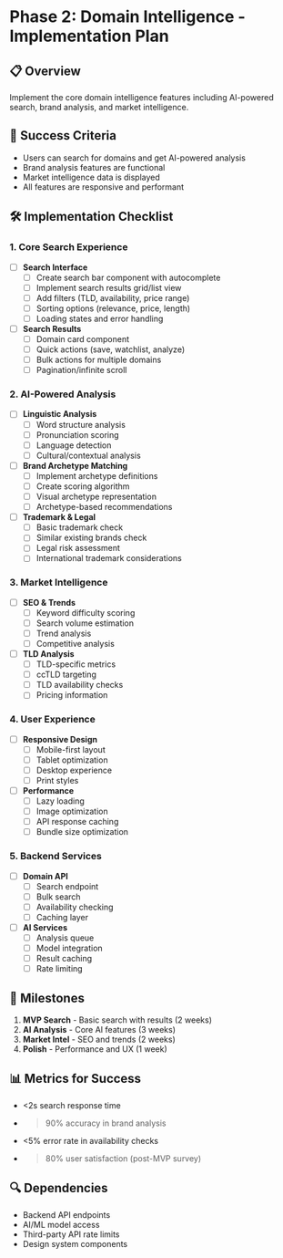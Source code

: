 # Phase 2: Domain Intelligence - Implementation Plan

## 📋 Overview
Implement the core domain intelligence features including AI-powered search, brand analysis, and market intelligence.

## 🎯 Success Criteria
- Users can search for domains and get AI-powered analysis
- Brand analysis features are functional
- Market intelligence data is displayed
- All features are responsive and performant

## 🛠 Implementation Checklist

### 1. Core Search Experience
- [ ] **Search Interface**
  - [ ] Create search bar component with autocomplete
  - [ ] Implement search results grid/list view
  - [ ] Add filters (TLD, availability, price range)
  - [ ] Sorting options (relevance, price, length)
  - [ ] Loading states and error handling

- [ ] **Search Results**
  - [ ] Domain card component
  - [ ] Quick actions (save, watchlist, analyze)
  - [ ] Bulk actions for multiple domains
  - [ ] Pagination/infinite scroll

### 2. AI-Powered Analysis
- [ ] **Linguistic Analysis**
  - [ ] Word structure analysis
  - [ ] Pronunciation scoring
  - [ ] Language detection
  - [ ] Cultural/contextual analysis

- [ ] **Brand Archetype Matching**
  - [ ] Implement archetype definitions
  - [ ] Create scoring algorithm
  - [ ] Visual archetype representation
  - [ ] Archetype-based recommendations

- [ ] **Trademark & Legal**
  - [ ] Basic trademark check
  - [ ] Similar existing brands check
  - [ ] Legal risk assessment
  - [ ] International trademark considerations

### 3. Market Intelligence
- [ ] **SEO & Trends**
  - [ ] Keyword difficulty scoring
  - [ ] Search volume estimation
  - [ ] Trend analysis
  - [ ] Competitive analysis

- [ ] **TLD Analysis**
  - [ ] TLD-specific metrics
  - [ ] ccTLD targeting
  - [ ] TLD availability checks
  - [ ] Pricing information

### 4. User Experience
- [ ] **Responsive Design**
  - [ ] Mobile-first layout
  - [ ] Tablet optimization
  - [ ] Desktop experience
  - [ ] Print styles

- [ ] **Performance**
  - [ ] Lazy loading
  - [ ] Image optimization
  - [ ] API response caching
  - [ ] Bundle size optimization

### 5. Backend Services
- [ ] **Domain API**
  - [ ] Search endpoint
  - [ ] Bulk search
  - [ ] Availability checking
  - [ ] Caching layer

- [ ] **AI Services**
  - [ ] Analysis queue
  - [ ] Model integration
  - [ ] Result caching
  - [ ] Rate limiting

## 🚀 Milestones
1. **MVP Search** - Basic search with results (2 weeks)
2. **AI Analysis** - Core AI features (3 weeks)
3. **Market Intel** - SEO and trends (2 weeks)
4. **Polish** - Performance and UX (1 week)

## 📊 Metrics for Success
- <2s search response time
- >90% accuracy in brand analysis
- <5% error rate in availability checks
- >80% user satisfaction (post-MVP survey)

## 🔍 Dependencies
- Backend API endpoints
- AI/ML model access
- Third-party API rate limits
- Design system components
